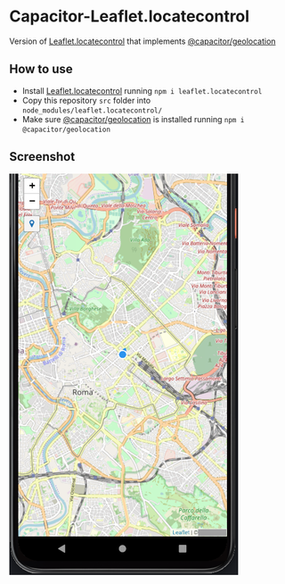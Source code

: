 # Capacitor-Leaflet.locatecontrol

Version of [Leaflet.locatecontrol](https://github.com/domoritz/leaflet-locatecontrol) that implements [@capacitor/geolocation](https://capacitorjs.com/docs/apis/geolocation)

## How to use

- Install [Leaflet.locatecontrol](https://github.com/domoritz/leaflet-locatecontrol) running `npm i leaflet.locatecontrol`
- Copy this repository `src` folder into `node_modules/leaflet.locatecontrol/`
- Make sure [@capacitor/geolocation](https://capacitorjs.com/docs/apis/geolocation) is installed running `npm i @capacitor/geolocation`


## Screenshot

![screenshot](screenshot.png "Screenshot showing the capacitor locate control")
